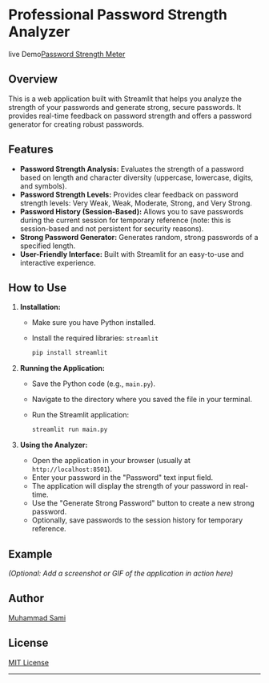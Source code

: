 # Professional Password Strength Analyzer
live Demo[Password Strength Meter](https://password--strength.streamlit.app/)
## Overview

This is a web application built with Streamlit that helps you analyze the strength of your passwords and generate strong, secure passwords. It provides real-time feedback on password strength and offers a password generator for creating robust passwords.

## Features

- **Password Strength Analysis:** Evaluates the strength of a password based on length and character diversity (uppercase, lowercase, digits, and symbols).
- **Password Strength Levels:** Provides clear feedback on password strength levels: Very Weak, Weak, Moderate, Strong, and Very Strong.
- **Password History (Session-Based):** Allows you to save passwords during the current session for temporary reference (note: this is session-based and not persistent for security reasons).
- **Strong Password Generator:** Generates random, strong passwords of a specified length.
- **User-Friendly Interface:** Built with Streamlit for an easy-to-use and interactive experience.

## How to Use

1. **Installation:**
   - Make sure you have Python installed.
   - Install the required libraries: `streamlit`

     ```bash
     pip install streamlit
     ```

2. **Running the Application:**
   - Save the Python code (e.g., `main.py`).
   - Navigate to the directory where you saved the file in your terminal.
   - Run the Streamlit application:

     ```bash
     streamlit run main.py
     ```

3. **Using the Analyzer:**
   - Open the application in your browser (usually at `http://localhost:8501`).
   - Enter your password in the "Password" text input field.
   - The application will display the strength of your password in real-time.
   - Use the "Generate Strong Password" button to create a new strong password.
   - Optionally, save passwords to the session history for temporary reference.

## Example

*(Optional: Add a screenshot or GIF of the application in action here)*

## Author

[Muhammad Sami](https://www.linkedin.com/in/muhammad-sami-3aa6102b8/)

## License

[MIT License](LICENSE)

---



